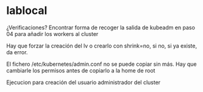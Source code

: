 # lablocal

¿Verificaciones?
Encontrar forma de recoger la salida de kubeadm en paso 04 para añadir los workers al cluster


Hay que forzar la creación del lv o crearlo con shrink=no, si no, si ya existe, da error.


El fichero /etc/kubernetes/admin.conf no se puede copiar sin más. Hay que cambiarle los permisos antes de copiarlo a la home de root

Ejecucion para creación del usuario administrador del cluster